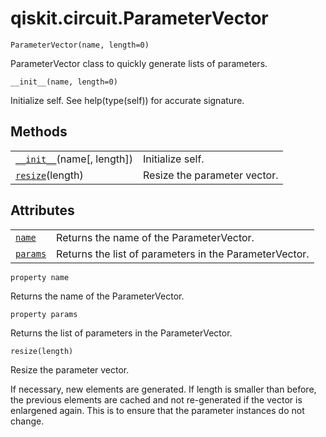 <span id="qiskit-circuit-parametervector" />

# qiskit.circuit.ParameterVector



`ParameterVector(name, length=0)`

ParameterVector class to quickly generate lists of parameters.



`__init__(name, length=0)`

Initialize self. See help(type(self)) for accurate signature.

## Methods

|                                                                                                                   |                              |
| ----------------------------------------------------------------------------------------------------------------- | ---------------------------- |
| [`__init__`](#qiskit.circuit.ParameterVector.__init__ "qiskit.circuit.ParameterVector.__init__")(name\[, length]) | Initialize self.             |
| [`resize`](#qiskit.circuit.ParameterVector.resize "qiskit.circuit.ParameterVector.resize")(length)                | Resize the parameter vector. |

## Attributes

|                                                                                            |                                                        |
| ------------------------------------------------------------------------------------------ | ------------------------------------------------------ |
| [`name`](#qiskit.circuit.ParameterVector.name "qiskit.circuit.ParameterVector.name")       | Returns the name of the ParameterVector.               |
| [`params`](#qiskit.circuit.ParameterVector.params "qiskit.circuit.ParameterVector.params") | Returns the list of parameters in the ParameterVector. |



`property name`

Returns the name of the ParameterVector.



`property params`

Returns the list of parameters in the ParameterVector.



`resize(length)`

Resize the parameter vector.

If necessary, new elements are generated. If length is smaller than before, the previous elements are cached and not re-generated if the vector is enlargened again. This is to ensure that the parameter instances do not change.
